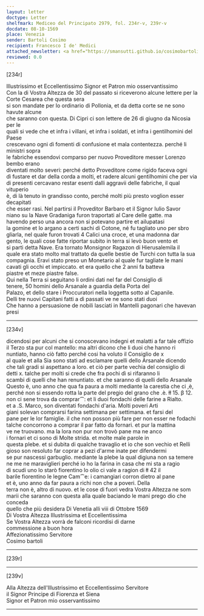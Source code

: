 ```yaml
---
layout: letter
doctype: Letter
shelfmark: Mediceo del Principato 2979, fol. 234r-v, 239r-v
docdate: 08-10-1569
place: Venezia
sender: Bartoli Cosimo
recipient: Francesco I de' Medici
attached_newsletter: <a href="https://smansutti.github.io/cosimobartoli/texts/3080_157/">3080_157</a>
reviewed: 0.0
---
```


[234r]  
  
  
Illustrissimo et Eccellentissimo Signor et Patron mio osservantissimo  
Con la di Vostra Altezza de 30 del passato si riceverono alcune lettere per la Corte Cesarea che questa sera  
si son mandate per lo ordinario di Pollonia, et da detta corte se ne sono havute alcune  
che saranno con questa. Di Cipri ci son lettere de 26 di giugno da Nicosia per le  
quali si vede che et infra i villani, et infra i soldati, et infra i gentilhomini del Paese  
crescevano ogni dì fomenti di confusione et mala contentezza. perché li ministri sopra  
le fabriche essendovi comparso per nuovo Proveditore messer Lorenzo bembo erano  
diventati molto severi: perché detto Proveditore come rigido faceva ogni  
dì fustare et dar della corda a molti, et radere alcuni gentilhomini che per via  
di presenti cercavano restar esenti dalli aggravii delle fabriche, il qual vituperio  
è, di là tenuto in grandisso conto, perché molti più presto voglion esser decapitati  
che esser rasi. Nel partirsi il Proveditor Barbaro et il Signor Iulio Savor  
niano su la Nave Gradaniga furon traportati al Care delle gatte. ma  
havendo perso una ancora non si potevano partire et ailupatasi  
la gomine et lo argano a certi sachi di Cotone, né fu tagliato uno per sbro  
gliarla, nel quale furon trovati 4 Calici una croce, et una madonna dar  
gento, le quali cose fatte riportar subito in terra si levò buon vento et  
si parti detta Nave. Era tornato Monsignor Ragazon di Hierusalemila il  
quale era stato molto mal trattato da quelle bestie de Turchi con tutta la sua  
compagnia. Eravi stato preso un Monetario al quale fur tagliate le mani  
cavati gli occhi et impiccato. et era quello che 2 anni fa batteva  
piastre et meze piastre false.  
Qui nella Terra si seguitano li ordini dati nel far del Consiglio di  
tenere, 50 homini dello Arsanale a guardia della Porta del  
Palazo, et dello stare i Proccuratori nella loggetta sotto al Capanile.  
Delli tre nuovi Capitani fatti a dì passati ve ne sono stati duoi  
Che hanno a persuasione de nobili lasciati in Mantelli pagonari che havevan presi  
  
---  

[234v]  
  
  
dicendosi per alcuni che si conoscevano indegni et malatti a far tale offizio  
il Terzo sta pur col mantello: ma altri dicono che li duoi che hanno ri  
nuntiato, hanno ciò fatto perché cosi ha voluto il Consiglio de x  
al quale et alla Sia sono stati ad esclamare quelli dello Arsanale dicendo  
che tali gradi si aspettano a loro. et ciò per parte vechia del consiglio di  
detti x. talche per molti si crede che fra pochi dì si rifaranno li  
scambi di quelli che han renuntiato. et che saranno di quelli dello Arsanale  
Questo è, uno anno che qua fa paura a molti mediante la carestia che ci ,è,  
perché non si essendo rotta la parte del pregio del grano che .è. łł 15. β 12.  
non ci sene trova da comprar⁀: et li duoi fondachi delle farine a Rialto.  
et a .S. Marco, son diventati fondachi d'aria. Molti poveri Arti  
giani solevan comprarsi farina settimana per settimana. et farsi del  
pane per le lor famiglie. il che non posson più fare per non esser ne fodachi  
talche concorrono a comprar il par fatto da fornari. et pur la mattina  
ve ne truovano. ma la lora non pur non trovò pane ma ne anco  
i fornari et ci sono di Molte strida. et molte male parole in  
questa plebe. et si dubita di qualche travaglio et io che son vechio et Relli  
gioso son resoluto far coprar a pezi d'arme inate per difendermi  
se pur nascessi garbuglio. mediante la plebe la qual digiuna non sa temere  
ne me ne maraviglieri perché io ho la farina in casa che mi sta a ragio  
di scudi uno lo starò fiorentino lo olio ci vale a ragion di łł 42 il  
barile fiorentino le legne Cam⁀e: i camangiari corron dietro al pane  
et è, uno anno da far paura a richi non che a poveri. Della  
terra non è, altro di nuovo. et le cose di fuori vedra Vostra Altezza ne som  
marii che saranno con questa alla quale baciando le mani prego dio che conceda  
quello che più desidera Di Venetia alli viii di Ottobre 1569  
Di Vostra Altezza Illustrissima et Eccellentissima  
Se Vostra Altezza vorrà de falconi ricordisi di darne  
commessione a buon hora  
Affezionatissimo Servitore  
Cosimo bartoli  
  
---  

[239r]  
  
  
  
---  

[239v]  
  
  
Alla Altezza dell'Illustrissimo et Eccellentissimo Servitore  
il Signor Principe di Fiorenza et Siena  
Signor et Patron mio osservantissimo  
  
---  

